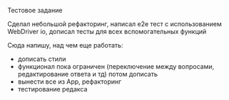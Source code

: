 Тестовое задание

Сделал небольшой рефакторинг, написал e2e тест с использованием WebDriver io, дописал тесты для всех вспомогательных функций

Сюда напишу, над чем еще работать:

- дописать стили
- функционал пока ограничен (переключение между вопросами, редактирование ответа и тд) потом дописать
- вынести все из App, рефакторинг
- тестирование редакса
